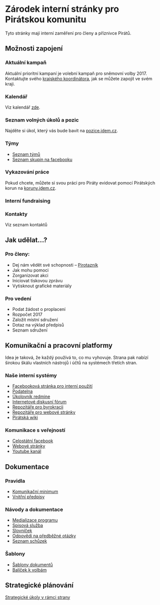 # Zárodek interní stránky pro Pirátskou komunitu

Tyto stránky mají interní zaměření pro členy a příznivce Pirátů.

## Možnosti zapojení

### Aktuální kampaň

Aktuální prioritní kampaní je volební kampaň pro sněmovní volby 2017. Kontaktujte svého [krajského koordinátora](https://wiki.pirati.cz/koordinatori), jak se můžete zapojit ve svém kraji.

### Kalendář

Viz kalendář [zde](https://praha.pirati.cz/kalendar/).

### Seznam volných úkolů a pozic

Najděte si úkol, který vás bude bavit na [pozice.jdem.cz](https://airtable.com/shrh8pXdGP4ev86wH/tblfsuFA3JdgEQEXQ).

### Týmy

* [Seznam týmů](_tymy/)
* [Seznam skupin na facebooku](https://redmine.pirati.cz/projects/ps/wiki/Tymy)

### Vykazování práce

Pokud chcete, můžete si svou práci pro Piráty evidovat pomocí Pirátských korun na [koruny.jdem.cz](https://docs.google.com/forms/d/e/1FAIpQLSeNYajHGnnw0H5GIVz8LkA5z9_3oUMEclg5uDVOYjUC2T7Dgg/viewform?c=0&w=1).

### Interní fundraising

### Kontakty

Viz seznam kontaktů

## Jak udělat...?

### Pro členy:

* Dej nám vědět své schopnosti – [Pirotazník](https://docs.google.com/forms/d/17MEmWfP4hyHO8On9V_PUTuWNDtS89bdhfomnyMfHoqY/viewform?edit_requested=true)
* Jak mohu pomoci
* Zorganizovat akci
* Iniciovat tiskovou zprávu
* Vytisknout grafické materiály

### Pro vedení

* Podat žádost o proplacení
* Rozpočet 2017
* Založit místní sdružení
* Dotaz na výklad předpisů
* Seznam sdružení

## Komunikační a pracovní platformy

Idea je taková, že každý používá to, co mu vyhovuje. Strana pak nabízí širokou škálu vlastních nástrojů i účtů na systémech třetích stran.

### Naše interní systémy

* [Facebooková stránka pro interní použití](https://www.facebook.com/pirati.cz/)
* [Podatelna](https://redmine.pirati.cz/projects/ps/wiki/Podatelna)
* [Úkolovník redmine](https://redmine.pirati.cz/)
* [Internetové diskusní fórum](https://forum.pirati.cz/)
* [Repozitáře pro byrokracii](https://github.com/pirati-byro/)
* [Repozitáře pro webové stránky](https://github.com/pirati-web/)
* [Pirátská wiki](http://wiki.pirati.cz/)

### Komunikace s veřejností

* [Celostátní facebook](https://www.facebook.com/ceska.piratska.strana/)
* [Webové stránky](https://www.pirati.cz/)
* [Youtube kanál](https://www.youtube.com/user/CeskaPiratskaStrana)

## Dokumentace

### Pravidla

* [Komunikační minimum](https://docs.google.com/document/d/1BGWYyPucLvvNy9qktbN8gap5Ps9scdrTCwqpsQC5_t8/edit)
* [Vnitřní předpisy](https://wiki.pirati.cz/rules/start)

### Návody a dokumentace

* [Medializace programu](_navody/mo/medializace-programu/README.md)
* [Spisová služba](_navody/ao/spisovka/README.md)
* [Slovníček](slovnicek.md)
* [Odpovědi na předběžné otázky](https://redmine.pirati.cz/projects/rozhodci-komise/issues?query_id=48)
* [Seznam schůzek](https://redmine.pirati.cz/time_entries?utf8=%E2%9C%93&f%5B%5D=spent_on&op%5Bspent_on%5D=*&f%5B%5D=activity_id&op%5Bactivity_id%5D=%3D&v%5Bactivity_id%5D%5B%5D=10&v%5Bactivity_id%5D%5B%5D=16&v%5Bactivity_id%5D%5B%5D=17&f%5B%5D=&c%5B%5D=project&c%5B%5D=spent_on&c%5B%5D=user&c%5B%5D=activity&c%5B%5D=issue&c%5B%5D=comments&c%5B%5D=hours)

### Šablony

* [Šablony dokumentů](https://wiki.pirati.cz/ao/sablony/start)
* [Balíček k volbám](https://docs.google.com/document/d/1RGnUftjTgyXEG1ArV2PvR0KTTh3qC-8AFXqn60FOjv0/edit)

## Strategické plánování

[Strategické úkoly v rámci strany](https://redmine.pirati.cz/versions/5)
